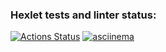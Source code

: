 ### Hexlet tests and linter status:
[![Actions Status](https://github.com/Sanyainthenorth/java-project-71/actions/workflows/hexlet-check.yml/badge.svg)](https://github.com/Sanyainthenorth/java-project-71/actions)
[![asciinema](https://asciinema.org/a/AZwldNEUGTUPyYHlrPoS6U2YB.svg)](https://asciinema.org/a/AZwldNEUGTUPyYHlrPoS6U2YB)
